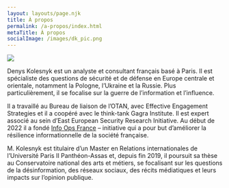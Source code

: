 ```yaml
---
layout: layouts/page.njk
title: À propos
permalink: /a-propos/index.html
metaTitle: À propos
socialImage: /images/dk_pic.png
---
```

![](/images/dk_pic.png)

Denys Kolesnyk est un analyste et consultant français basé à Paris. Il est spécialiste des questions de sécurité et de défense en Europe centrale et orientale, notamment la Pologne, l’Ukraine et la Russie. Plus particulièrement, il se focalise sur la guerre de l’information et l’influence.

Il a travaillé au Bureau de liaison de l’OTAN, avec Effective Engagement Strategies et il a coopéré avec le think-tank Gagra Institute. Il est expert associé au sein d’East European Security Research Initiative. Au début de 2022 il a fondé [Info Ops France](https://infoops.fr/) – initiative qui a pour but d’améliorer la résilience informationnelle de la société française.

M. Kolesnyk est titulaire d’un Master en Relations internationales de l’Université Paris II Panthéon-Assas et, depuis fin 2019, il poursuit sa thèse au Conservatoire national des arts et métiers, se focalisant sur les questions de la désinformation, des réseaux sociaux, des récits médiatiques et leurs impacts sur l’opinion publique.